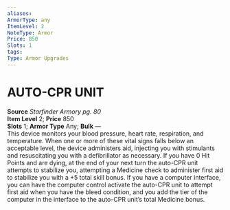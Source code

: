```yaml
---
aliases: 
ArmorType: any
ItemLevel: 2
NoteType: Armor
Price: 850
Slots: 1
tags: 
Type: Armor Upgrades
---
```

# AUTO-CPR UNIT
**Source** _Starfinder Armory pg. 80_  
**Item Level** 2; **Price** 850  
**Slots** 1; **Armor Type** Any; **Bulk** —  
This device monitors your blood pressure, heart rate, respiration, and temperature. When one or more of these vital signs falls below an acceptable level, the device administers aid, injecting you with stimulants and resuscitating you with a defibrillator as necessary. If you have 0 Hit Points and are dying, at the end of your next turn the auto-CPR unit attempts to stabilize you, attempting a Medicine check to administer first aid to stabilize you with a +5 total skill bonus. If you have a computer interface, you can have the computer control activate the auto-CPR unit to attempt first aid when you have the bleed condition, and you add the tier of the computer in the interface to the auto-CPR unit’s total Medicine bonus.